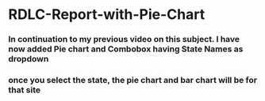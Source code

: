 # RDLC-Report-with-Pie-Chart
### In continuation to my previous video on this subject.  I have now added Pie chart and Combobox having State Names as dropdown
### once you select the state, the pie chart and bar chart will be for that site
